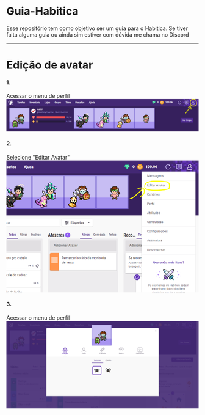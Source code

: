# Guia-Habitica
Esse repositório tem como objetivo ser um guia para o Habitica. Se tiver falta alguma guia ou ainda sim estiver com dúvida me chama no Discord 

---

# Edição de avatar
#### 1.
Acessar o menu de perfil
![Passo 1](EdicaoAvatar\1.png)
#### 2.
Selecione "Editar Avatar"
![Passo 1](Guia_Edicao_de_Avatar\2.png)

#### 3.
Acessar o menu de perfil
![Passo 1](Guia_Edicao_de_Avatar\3.png)
